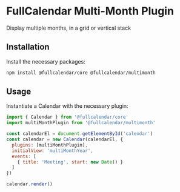 
# FullCalendar Multi-Month Plugin

Display multiple months, in a grid or vertical stack

## Installation

Install the necessary packages:

```sh
npm install @fullcalendar/core @fullcalendar/multimonth
```

## Usage

Instantiate a Calendar with the necessary plugin:

```js
import { Calendar } from '@fullcalendar/core'
import multiMonthPlugin from '@fullcalendar/multimonth'

const calendarEl = document.getElementById('calendar')
const calendar = new Calendar(calendarEl, {
  plugins: [multiMonthPlugin],
  initialView: 'multiMonthYear',
  events: [
    { title: 'Meeting', start: new Date() }
  ]
})

calendar.render()
```
